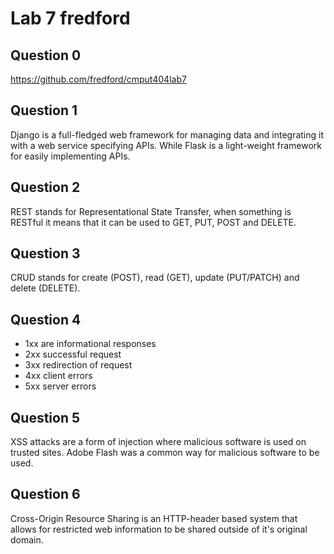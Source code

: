 # Lab 7 fredford

## Question 0

https://github.com/fredford/cmput404lab7

## Question 1

Django is a full-fledged web framework for managing data and integrating it with a web service specifying APIs. While Flask is a light-weight framework for easily implementing APIs.

## Question 2

REST stands for Representational State Transfer, when something is RESTful it means that it can be used to GET, PUT, POST and DELETE.

## Question 3

CRUD stands for create (POST), read (GET), update (PUT/PATCH) and delete (DELETE).

## Question 4

- 1xx are informational responses
- 2xx successful request
- 3xx redirection of request
- 4xx client errors
- 5xx server errors

## Question 5

XSS attacks are a form of injection where malicious software is used on trusted sites. Adobe Flash was a common way for malicious software to be used.

## Question 6

Cross-Origin Resource Sharing is an HTTP-header based system that allows for restricted web information to be shared outside of it's original domain.
